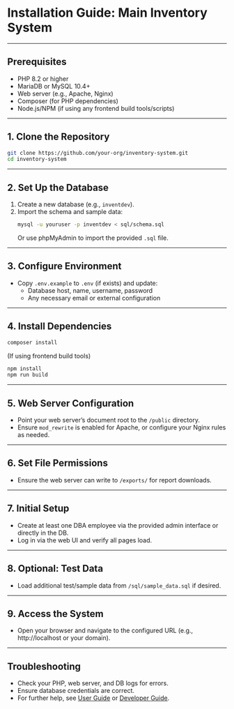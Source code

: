 # Installation Guide: Main Inventory System

---

## Prerequisites

- PHP 8.2 or higher
- MariaDB or MySQL 10.4+
- Web server (e.g., Apache, Nginx)
- Composer (for PHP dependencies)
- Node.js/NPM (if using any frontend build tools/scripts)

---

## 1. Clone the Repository

```bash
git clone https://github.com/your-org/inventory-system.git
cd inventory-system
```

---

## 2. Set Up the Database

1. Create a new database (e.g., `inventdev`).
2. Import the schema and sample data:
    ```bash
    mysql -u youruser -p inventdev < sql/schema.sql
    ```
   Or use phpMyAdmin to import the provided `.sql` file.

---

## 3. Configure Environment

- Copy `.env.example` to `.env` (if exists) and update:
    - Database host, name, username, password
    - Any necessary email or external configuration

---

## 4. Install Dependencies

```bash
composer install
```
(If using frontend build tools)
```bash
npm install
npm run build
```

---

## 5. Web Server Configuration

- Point your web server’s document root to the `/public` directory.
- Ensure `mod_rewrite` is enabled for Apache, or configure your Nginx rules as needed.

---

## 6. Set File Permissions

- Ensure the web server can write to `/exports/` for report downloads.

---

## 7. Initial Setup

- Create at least one DBA employee via the provided admin interface or directly in the DB.
- Log in via the web UI and verify all pages load.

---

## 8. Optional: Test Data

- Load additional test/sample data from `/sql/sample_data.sql` if desired.

---

## 9. Access the System

- Open your browser and navigate to the configured URL (e.g., http://localhost or your domain).

---

## Troubleshooting

- Check your PHP, web server, and DB logs for errors.
- Ensure database credentials are correct.
- For further help, see [User Guide](Inventory_System_User_Guide.md) or [Developer Guide](Inventory_System_Developer_Guide.md).
